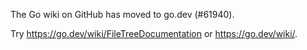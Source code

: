 The Go wiki on GitHub has moved to go.dev (#61940).

Try <https://go.dev/wiki/FileTreeDocumentation> or <https://go.dev/wiki/>.

